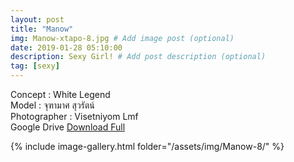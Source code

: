 ```yaml
---
layout: post
title: "Manow"
img: Manow-xtapo-8.jpg # Add image post (optional)
date: 2019-01-28 05:10:00
description: Sexy Girl! # Add post description (optional)
tag: [sexy]
---
```

Concept : White Legend   
Model : จุฑามาศ สุวรัตน์  
Photographer : Visetniyom Lmf  
Google Drive [Download Full](http://gestyy.com/e0HDv1)           


{% include image-gallery.html folder="/assets/img/Manow-8/" %}
